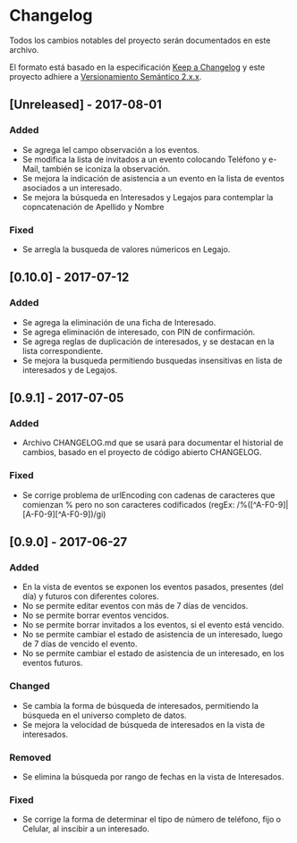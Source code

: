 # Changelog
Todos los cambios notables del proyecto serán documentados en este archivo.

El formato está basado en la especificación [Keep a Changelog](http://keepachangelog.com/en/1.0.0/)
y este proyecto adhiere a [Versionamiento Semántico 2.x.x](http://semver.org/spec/v2.0.0.html).

## [Unreleased] - 2017-08-01
### Added
- Se agrega lel campo observación a los eventos.
- Se modifica la lista de invitados a un evento colocando Teléfono y e-Mail, también se iconiza la observación.
- Se mejora la indicación de asistencia a un evento en la lista de eventos asociados a un interesado.
- Se mejora la búsqueda en Interesados y Legajos para contemplar la copncatenación de Apellido y Nombre

### Fixed
- Se arregla la busqueda de valores númericos en Legajo.

## [0.10.0] - 2017-07-12
### Added
- Se agrega la eliminación de una ficha de Interesado.
- Se agrega eliminación de interesado, con PIN de confirmación.
- Se agrega reglas de duplicación de interesados, y se destacan en la lista correspondiente.
- Se mejora la busqueda permitiendo busquedas insensitivas en lista de interesados y de Legajos.

## [0.9.1] - 2017-07-05
### Added
- Archivo CHANGELOG.md que se usará para documentar el historial de cambios, basado en el proyecto de código abierto CHANGELOG.

### Fixed
- Se corrige problema de urlEncoding con cadenas de caracteres que comienzan % pero no son caracteres codificados (regEx: /%([^A-F0-9]|[A-F0-9][^A-F0-9])/gi)

## [0.9.0] - 2017-06-27
### Added
- En la vista de eventos se exponen los eventos pasados, presentes (del día) y futuros con diferentes colores.
- No se permite editar eventos con más de 7 días de vencidos.
- No se permite borrar eventos vencidos.
- No se permite borrar invitados a los eventos, si el evento está vencido.
- No se permite cambiar el estado de asistencia de un interesado, luego de 7 días de vencido el evento.
- No se permite cambiar el estado de asistencia de un interesado, en los eventos futuros.

### Changed
- Se cambia la forma de búsqueda de interesados, permitiendo la búsqueda en el universo completo de datos.
- Se mejora la velocidad de búsqueda de interesados en la vista de interesados.

### Removed
- Se elimina la búsqueda por rango de fechas en la vista de Interesados.

### Fixed
- Se corrige la forma de determinar el tipo de número de teléfono, fijo o Celular, al inscibir a un interesado.

